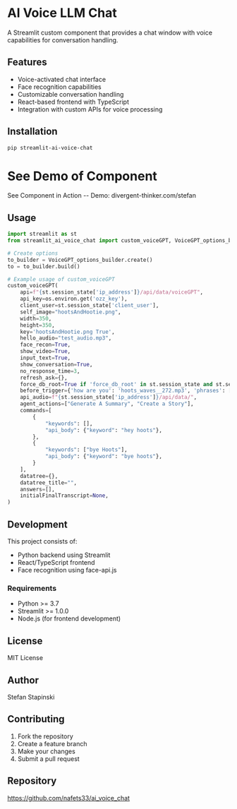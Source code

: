 # AI Voice LLM Chat

A Streamlit custom component that provides a chat window with voice capabilities for conversation handling.

## Features

- Voice-activated chat interface
- Face recognition capabilities
- Customizable conversation handling
- React-based frontend with TypeScript
- Integration with custom APIs for voice processing

## Installation

```bash
pip streamlit-ai-voice-chat
```


# See Demo of Component
See Component in Action -- Demo: divergent-thinker.com/stefan

## Usage

```python
import streamlit as st
from streamlit_ai_voice_chat import custom_voiceGPT, VoiceGPT_options_builder

# Create options
to_builder = VoiceGPT_options_builder.create()
to = to_builder.build()

# Example usage of custom_voiceGPT
custom_voiceGPT(
    api=f"{st.session_state['ip_address']}/api/data/voiceGPT",
    api_key=os.environ.get('ozz_key'),
    client_user=st.session_state['client_user'],
    self_image="hootsAndHootie.png",
    width=350,
    height=350,
    key='hootsAndHootie.png True',
    hello_audio="test_audio.mp3",
    face_recon=True,
    show_video=True,
    input_text=True,
    show_conversation=True,
    no_response_time=3,
    refresh_ask={},
    force_db_root=True if 'force_db_root' in st.session_state and st.session_state['force_db_root'] else False,
    before_trigger={'how are you': 'hoots_waves__272.mp3', 'phrases': []},
    api_audio=f"{st.session_state['ip_address']}/api/data/",
    agent_actions=["Generate A Summary", "Create a Story"],
    commands=[
        {
            "keywords": [],
            "api_body": {"keyword": "hey hoots"},
        },
        {
            "keywords": ["bye Hoots"],
            "api_body": {"keyword": "bye hoots"},
        }
    ],
    datatree={},
    datatree_title="",
    answers=[],
    initialFinalTranscript=None,
)
```

## Development

This project consists of:
- Python backend using Streamlit
- React/TypeScript frontend
- Face recognition using face-api.js

### Requirements

- Python >= 3.7
- Streamlit >= 1.0.0
- Node.js (for frontend development)

## License

MIT License

## Author

Stefan Stapinski

## Contributing

1. Fork the repository
2. Create a feature branch
3. Make your changes
4. Submit a pull request

## Repository

https://github.com/nafets33/ai_voice_chat
